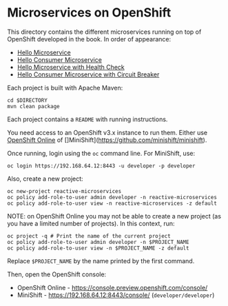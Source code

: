 # Microservices on OpenShift

This directory contains the different microservices running on top of OpenShift developed in the book. In order of appearance:

* [Hello Microservice](hello-microservice-openshift)
* [Hello Consumer Microservice](hello-microservice-consumer-openshift)
* [Hello Microservice with Health Check](hello-microservice-openshift-health-checks)
* [Hello Consumer Microservice with Circuit Breaker](hello-microservice-consumer-openshift-circuit-breaker)
 
Each project is built with Apache Maven:
 
```
cd $DIRECTORY
mvn clean package
```
 
Each project contains a `README` with running instructions. 


You need access to an OpenShift v3.x instance to run them. Either use [OpenShift Online](https://www.openshift.com/devpreview/) of []MiniShift](https://github.com/minishift/minishift).

Once running, login using the `oc` command line. For MiniShift, use:

```
oc login https://192.168.64.12:8443 -u developer -p developer
```

Also, create a new project:

```
oc new-project reactive-microservices
oc policy add-role-to-user admin developer -n reactive-microservices
oc policy add-role-to-user view -n reactive-microservices -z default
```

NOTE: on OpenShift Online you may not be able to create a new project (as you have a limited number of projects). In this context, run:

```
oc project -q # Print the name of the current project
oc policy add-role-to-user admin developer -n $PROJECT_NAME
oc policy add-role-to-user view -n $PROJECT_NAME -z default
```

Replace `$PROJECT_NAME` by the name printed by the first command.

Then, open the OpenShift console:
 
* OpenShift Online - https://console.preview.openshift.com/console/
* MiniShift - https://192.168.64.12:8443/console/ (`developer/developer`)



